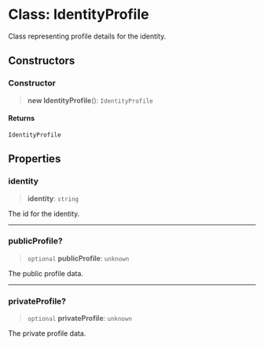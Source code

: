 # Class: IdentityProfile

Class representing profile details for the identity.

## Constructors

### Constructor

> **new IdentityProfile**(): `IdentityProfile`

#### Returns

`IdentityProfile`

## Properties

### identity

> **identity**: `string`

The id for the identity.

***

### publicProfile?

> `optional` **publicProfile**: `unknown`

The public profile data.

***

### privateProfile?

> `optional` **privateProfile**: `unknown`

The private profile data.
